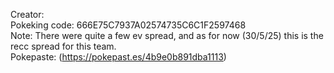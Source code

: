 Creator:  <br/>
Pokeking code: 666E75C7937A02574735C6C1F2597468 <br/>
Note: There were quite a few ev spread, and as for now (30/5/25) this is the recc spread for this team.  <br/>
Pokepaste: (https://pokepast.es/4b9e0b891dba1113)
